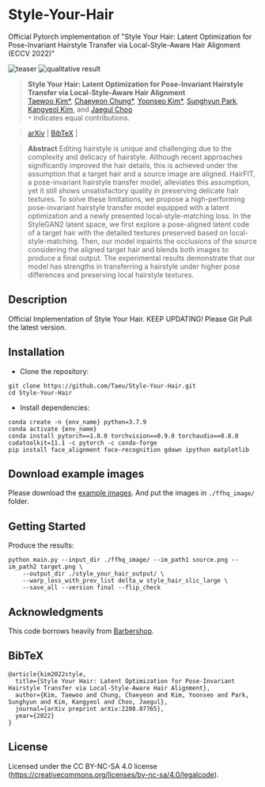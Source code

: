 # Style-Your-Hair
Official Pytorch implementation of "Style Your Hair: Latent Optimization for Pose-Invariant Hairstyle Transfer via Local-Style-Aware Hair Alignment (ECCV 2022)"

![teaser](docs/assets/teaser.png)
![qualitative result](docs/assets/sup-qualitative.png)
> **Style Your Hair: Latent Optimization for Pose-Invariant Hairstyle Transfer via Local-Style-Aware Hair Alignment**<br/>
[Taewoo Kim*](https://github.com/Taeu),
[Chaeyeon Chung*](https://github.com/ChennyTech),
[Yoonseo Kim*](https://github.com/myoons),
[Sunghyun Park](https://psh01087.github.io/),
[Kangyeol Kim](https://kangyeolk.github.io/), and 
[Jaegul Choo](https://sites.google.com/site/jaegulchoo/)<br/>
`*` indicates equal contributions.

> [arXiv](https://arxiv.org/abs/2208.07765) | [BibTeX](#bibtex) |


> **Abstract** Editing hairstyle is unique and challenging due to the complexity and delicacy of hairstyle.
Although recent approaches significantly improved the hair details, this is achieved under the assumption that a target hair and a source image are aligned.
HairFIT, a pose-invariant hairstyle transfer model, alleviates this assumption, yet it still shows unsatisfactory quality in preserving delicate hair textures.
To solve these limitations, we propose a high-performing pose-invariant hairstyle transfer model equipped with a latent optimization and a newly presented local-style-matching loss.
In the StyleGAN2 latent space, we first explore a pose-aligned latent code of a target hair with the detailed textures preserved based on local-style-matching.
Then, our model inpaints the occlusions of the source considering the aligned target hair and blends both images to produce a final output.
The experimental results demonstrate that our model has strengths in transferring a hairstyle under higher pose differences and preserving local hairstyle textures.


## Description
Official Implementation of Style Your Hair. KEEP UPDATING! Please Git Pull the latest version.


## Installation
- Clone the repository:
``` 
git clone https://github.com/Taeu/Style-Your-Hair.git
cd Style-Your-Hair
```
- Install dependencies:
```
conda create -n {env_name} python=3.7.9
conda activate {env_name}
conda install pytorch==1.8.0 torchvision==0.9.0 torchaudio==0.8.0 cudatoolkit=11.1 -c pytorch -c conda-forge
pip install face_alignment face-recognition gdown ipython matplotlib
```


## Download example images
Please download the [example images](https://drive.google.com/drive/folders/1RxzbNcKb3bPDKccyo300YXCJ8EvZSaIL?usp=sharing).
And put the images in `./ffhq_image/` folder.

## Getting Started  

Produce the results:
```
python main.py --input_dir ./ffhq_image/ --im_path1 source.png --im_path2 target.png \
    --output_dir ./style_your_hair_output/ \
    --warp_loss_with_prev_list delta_w style_hair_slic_large \
    --save_all --version final --flip_check
```


## Acknowledgments
This code borrows heavily from [Barbershop](https://github.com/ZPdesu/Barbershop).

## BibTeX

```
@article{kim2022style,
  title={Style Your Hair: Latent Optimization for Pose-Invariant Hairstyle Transfer via Local-Style-Aware Hair Alignment},
  author={Kim, Taewoo and Chung, Chaeyeon and Kim, Yoonseo and Park, Sunghyun and Kim, Kangyeol and Choo, Jaegul},
  journal={arXiv preprint arXiv:2208.07765},
  year={2022}
}
```

## License
Licensed under the CC BY-NC-SA 4.0 license (https://creativecommons.org/licenses/by-nc-sa/4.0/legalcode).
